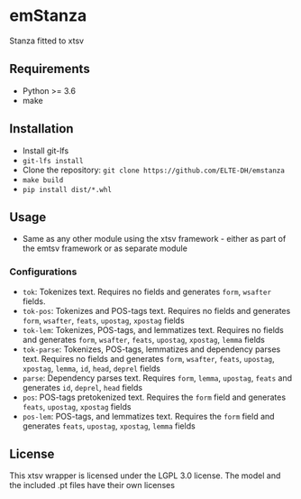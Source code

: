 # emStanza
Stanza fitted to xtsv

## Requirements
- Python >= 3.6
- make

## Installation
- Install git-lfs
- `git-lfs install`
- Clone the repository: `git clone https://github.com/ELTE-DH/emstanza`
- `make build`
- `pip install dist/*.whl`

## Usage
- Same as any other module using the xtsv framework - either as part of the emtsv framework or as separate module

### Configurations

- `tok`: Tokenizes text. Requires no fields and generates `form`, `wsafter` fields.
- `tok-pos`: Tokenizes and POS-tags text. Requires no fields and generates `form`, `wsafter`, `feats`, `upostag`, `xpostag` fields
- `tok-lem`: Tokenizes, POS-tags, and lemmatizes text. Requires no fields and generates `form`, `wsafter`, `feats`, `upostag`, `xpostag`, `lemma` fields
- `tok-parse`: Tokenizes, POS-tags, lemmatizes and dependency parses text. Requires no fields and generates `form`, `wsafter`, `feats`, `upostag`, `xpostag`, `lemma`, `id`, `head`, `deprel` fields
- `parse`: Dependency parses text. Requires `form`, `lemma`, `upostag`, `feats` and generates `id`, `deprel`, `head` fields
- `pos`: POS-tags pretokenized text. Requires the `form` field and generates `feats`, `upostag`, `xpostag` fields
- `pos-lem`: POS-tags, and lemmatizes text. Requires the `form` field and generates `feats`, `upostag`, `xpostag`, `lemma` fields

## License
This xtsv wrapper is licensed under the LGPL 3.0 license. The model and the included .pt files have their own licenses



